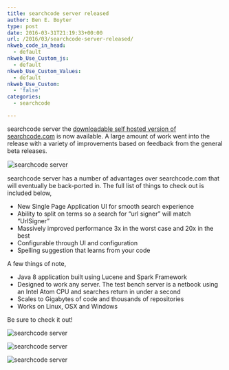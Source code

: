 ```yaml
---
title: searchcode server released
author: Ben E. Boyter
type: post
date: 2016-03-31T21:19:33+00:00
url: /2016/03/searchcode-server-released/
nkweb_code_in_head:
  - default
nkweb_Use_Custom_js:
  - default
nkweb_Use_Custom_Values:
  - default
nkweb_Use_Custom:
  - 'false'
categories:
  - searchcode

---
```

searchcode server the [downloadable self hosted version of searchcode.com][1] is now available. A large amount of work went into the release with a variety of improvements based on feedback from the general beta releases.

<img style="border:1px solid #eee; border-radius: 2px;" src="https://searchcode.com/static/product/searchcode-server.gif" alt="searchcode server" />

searchcode server has a number of advantages over searchcode.com that will eventually be back-ported in. The full list of things to check out is included below,

  * New Single Page Application UI for smooth search experience
  * Ability to split on terms so a search for &#8220;url signer&#8221; will match &#8220;UrlSigner&#8221;
  * Massively improved performance 3x in the worst case and 20x in the best
  * Configurable through UI and configuration
  * Spelling suggestion that learns from your code

A few things of note,

  * Java 8 application built using Lucene and Spark Framework
  * Designed to work any server. The test bench server is a netbook using an Intel Atom CPU and searches return in under a second
  * Scales to Gigabytes of code and thousands of repositories
  * Works on Linux, OSX and Windows

Be sure to check it out!

![searchcode server][2]
  
![searchcode server][3]
  
![searchcode server][4]

 [1]: https://searchcode.com/product/
 [2]: https://searchcode.com/static/temp/1.png
 [3]: https://searchcode.com/static/temp/2.png
 [4]: https://searchcode.com/static/temp/3.png
